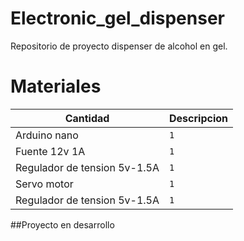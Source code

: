 # Electronic_gel_dispenser
Repositorio de proyecto dispenser de alcohol en gel. 



# Materiales





|       Cantidad         |Descripcion               |
|----------------|----------------------------------|
|Arduino nano                       |`1`            |
|Fuente 12v 1A                      |`1`            |
|Regulador de tension 5v-1.5A       |`1`            |
|Servo motor                        |`1`            |
|Regulador de tension 5v-1.5A       |`1`            |

##Proyecto en desarrollo
